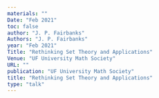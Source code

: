 ```yaml
---
materials: ""
Date: "Feb 2021"
toc: false
author: "J. P. Fairbanks"
Authors: "J. P. Fairbanks"
year: "Feb 2021"
Title: "Rethinking Set Theory and Applications"
Venue: "UF University Math Society"
URL: ""
publication: "UF University Math Society"
title: "Rethinking Set Theory and Applications"
type: "talk"
---
```


